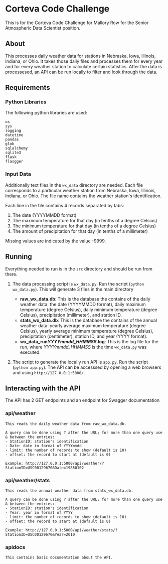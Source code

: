 # Corteva Code Challenge
This is for the Corteva Code Challenge for Mallory Row for the Senior Atmospheric Data Scientist position.

## About
This processes daily weather data for stations in Nebraska, Iowa, Illinois, Indiana, or Ohio. It takes those daily files and processes them for every year and for every weather station to calculate certain statistics. After the data is processesed, an API can be run locally to filter and look through the data.

## Requirements
### Python Libraries
The following python libraries are used:
```
os
sys
logging
datetime
pandas
glob
sqlalchemy
sqlite3
flask
flasgger
```
### Input Data
Additionally text files in the `wx_data` directory are needed. Each file corresponds to a particular weather station from Nebraska, Iowa, Illinois, Indiana, or Ohio. The file name contains the weather station's identification.

Each line in the file contains 4 records separated by tabs: 
1. The date (YYYYMMDD format)
2. The maximum temperature for that day (in tenths of a degree Celsius)
3. The minimum temperature for that day (in tenths of a degree Celsius)
4. The amount of precipitation for that day (in tenths of a millimeter)

Missing values are indicated by the value -9999.

## Running
Everything needed to run is in the `src` directory and should be run from there.
1. The data processing script is `wx_data.py`. Run the script (`python wx_data.py`). This will generate 3 files in the main directory
     - <b>raw_wx_data.db</b>: This is the database the contains of the daily weather data: the date (YYYYMMDD format), daily maximum temperature (degree Celsius), daily minimum temperature (degree Celsius), precipitation (millimeter), and station ID.
     - <b>stats_wx_data.db</b>: This is the database the contains of the annual weather data: yearly average maximum temperature (degree Celsius), yearly average minimum temperature (degree Celsius), precipitation (centimeter), station ID, and year (YYYY format).
     - <b>wx_data_run<i>YYYYmmdd_HHMMSS</i>.log</b>: This is the log file for the run, where <i>YYYYmmdd_HHMMSS</i> is the time `wx_data.py` was executed.

2. The script to generate the locally run API is `app.py`. Run the script (`python app.py`). The API can be accesssed by opening a web browsers and using `http://127.0.0.1:5000/`.

## Interacting with the API
The API has 2 GET endpoints and an endpoint for Swagger documentation

### api/weather
```
This reads the daily weather data from raw_wx_data.db.

A query can be done using ? after the URL; for more than one query use & between the entries:
- StationID: station's identification
- Date: date in format of YYYYmmdd
- limit: the number of records to show (default is 10)
- offset: the record to start at (default is 0)

Example: http://127.0.0.1:5000/api/weather/?StationID=USC00129670&Date=19850102
```
  
### api/weather/stats
```
This reads the annual weather data from stats_wx_data.db.

A query can be done using ? after the URL; for more than one query use & between the entries:
- StationID: station's identification
- Year: year in format of YYYY
- limit: the number of records to show (default is 10)
- offset: the record to start at (default is 0)

Example: http://127.0.0.1:5000/api/weather/stats/?StationID=USC00129670&Year=2010
```

### apidocs
```
This contains basic documentation about the API.
```
